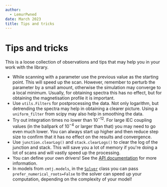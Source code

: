 ```yaml
---
author:
  - LemurPwned
date: March 2023
title: Tips and tricks
---
```


# Tips and tricks

This is a loose collection of observations and tips that may help you in your work with the library.

- While scanning with a parameter use the previous value as the starting point. This will speed up the scan. However, remember to perturb the parameter by a small amount, otherwise the simulation may converge to a local minimum. Usually, for obtaining spectra this has no effect, but for obtaining the magnetisation profile it is important.
- Use `utils.Filters` for postprocessing the data. Not only logarithm, but detrending the spectra may help in obtaining a clearer picture. Using a `uniform_filter` from scipy may also help in smoothing the data.
- Try out integration times no lower than $10^{-12}$. For large IEC coupling values (in the ballpark of $10^{-4}$ or larger than that) you may need to go even much lower. You can always start up higher and then reduce step size to confirm that it has no effect on the results and convergence.
- Use `junction.clearLog()` and `stack.clearLogs()` to clear the log of the junction and stack. This will save you a lot of memory if you're doing a lot of scans and will vastly speed up the processing.
- You can define your own drivers! See the [API documentation](api/drivers.md) for more information.
- In models from `cmtj.models`, in the [`Solver`](api/models/sb-general-reference.md) class you can pass `prefer_numerical_roots=False` to the solver can speed up your computation, depending on the complexity of your model!
